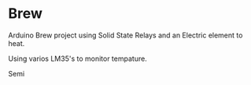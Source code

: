 Brew
====

Arduino Brew project using Solid State Relays and an Electric element to heat.

Using varios LM35's to monitor tempature.

Semi 
